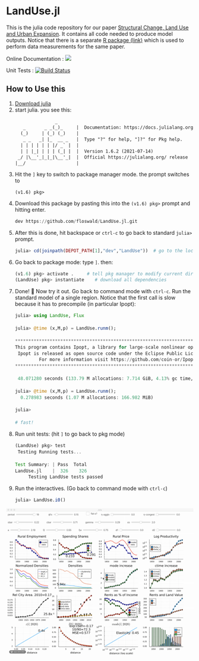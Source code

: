 # LandUse.jl

This is the julia code repository for our paper [Structural Change, Land Use and Urban Expansion](https://floswald.github.io/publication/landuse/). It contains all code needed to produce model outputs. Notice that there is a separate [R package (link)](https://github.com/floswald/LandUseR) which is used to perform data measurements for the same paper.

Online Documentation : [![](https://img.shields.io/badge/docs-stable-blue.svg)](https://floswald.github.io/LandUse.jl)


Unit Tests : [![Build Status](https://github.com/floswald/LandUse.jl/workflows/CI/badge.svg)](https://github.com/floswald/LandUse.jl/actions?query=workflow%3ACI+branch%3Amaster)

## How to Use this

1. [Download julia](https://julialang.org/downloads/)
2. start julia. you see this:
    ```
                   _
       _       _ _(_)_     |  Documentation: https://docs.julialang.org
      (_)     | (_) (_)    |
       _ _   _| |_  __ _   |  Type "?" for help, "]?" for Pkg help.
      | | | | | | |/ _` |  |
      | | |_| | | | (_| |  |  Version 1.6.2 (2021-07-14)
     _/ |\__'_|_|_|\__'_|  |  Official https://julialang.org/ release
    |__/                   |

    ```
3. Hit the `]` key to switch to package manager mode. the prompt switches to
    ```
    (v1.6) pkg>
    ```
4. Download this package by pasting this into the `(v1.6) pkg>` prompt and hitting enter. 
    ```julia
    dev https://github.com/floswald/LandUse.jl.git
    ```
5. After this is done, hit backspace or `ctrl-c` to go back to standard `julia>` prompt.
    ```julia
    julia> cd(joinpath(DEPOT_PATH[1],"dev","LandUse"))  # go to the location of LandUse
    ```
6. Go back to package mode: type `]`. then:
    ```julia
    (v1.6) pkg> activate .     # tell pkg manager to modify current directory as project
    (LandUse) pkg> instantiate    # download all dependencies
    ```
7. Done! :tada: Now try it out. Go back to command mode with `ctrl-c`. Run the standard model of a single region. Notice that the first call is slow because it has to precompile (in particular Ipopt):
    ```julia
    julia> using LandUse, Flux

    julia> @time (x,M,p) = LandUse.runm();
    
    ******************************************************************************
    This program contains Ipopt, a library for large-scale nonlinear optimization.
     Ipopt is released as open source code under the Eclipse Public License (EPL).
             For more information visit https://github.com/coin-or/Ipopt
    ******************************************************************************
    
     48.071280 seconds (133.79 M allocations: 7.714 GiB, 4.13% gc time, 2.12% compilation time)
    
    julia> @time (x,M,p) = LandUse.runm();
      0.278983 seconds (1.07 M allocations: 166.982 MiB)
    
    julia> 

    # fast!
    ```
8. Run unit tests: (hit `]` to go back to pkg mode)
    ```julia
    (LandUse) pkg> test
     Testing Running tests...

    Test Summary: | Pass  Total
    LandUse.jl    |  326    326
         Testing LandUse tests passed 
    ```
9. Run the interactives. (Go back to command mode with `ctrl-c`)
    ```julia
    julia> LandUse.i0()  
    ```

![](docs/src/assets/single-interact.gif)
